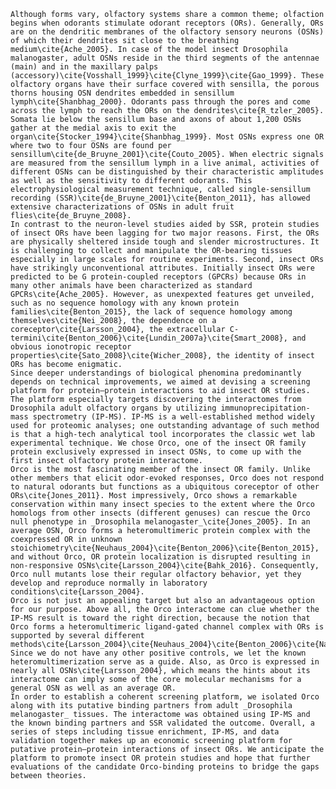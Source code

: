     
    Although forms vary, olfactory systems share a common theme; olfaction begins when odorants stimulate odorant receptors (ORs). Generally, ORs are on the dendritic membranes of the olfactory sensory neurons (OSNs) of which their dendrites sit close to the breathing medium\cite{Ache_2005}. In case of the model insect Drosophila malanogaster, adult OSNs reside in the third segments of the antennae (main) and in the maxillary palps (accessory)\cite{Vosshall_1999}\cite{Clyne_1999}\cite{Gao_1999}. These olfactory organs have their surface covered with sensilla, the porous thorns housing OSN dendrites embedded in sensillum lymph\cite{Shanbhag_2000}. Odorants pass through the pores and come across the lymph to reach the ORs on the dendrites\cite{R_tzler_2005}. Somata lie below the sensillum base and axons of about 1,200 OSNs gather at the medial axis to exit the organ\cite{Stocker_1994}\cite{Shanbhag_1999}. Most OSNs express one OR where two to four OSNs are found per sensillum\cite{de_Bruyne_2001}\cite{Couto_2005}. When electric signals are measured from the sensillum lymph in a live animal, activities of different OSNs can be distinguished by their characteristic amplitudes as well as the sensitivity to different odorants. This electrophysiological measurement technique, called single-sensillum recording (SSR)\cite{de_Bruyne_2001}\cite{Benton_2011}, has allowed extensive characterizations of OSNs in adult fruit flies\cite{de_Bruyne_2008}.
    In contrast to the neuron-level studies aided by SSR, protein studies of insect ORs have been lagging for two major reasons. First, the ORs are physically sheltered inside tough and slender microstructures. It is challenging to collect and manipulate the OR-bearing tissues especially in large scales for routine experiments. Second, insect ORs have strikingly unconventional attributes. Initially insect ORs were predicted to be G protein-coupled receptors (GPCRs) because ORs in many other animals have been characterized as standard GPCRs\cite{Ache_2005}. However, as unexpexted features get unveiled, such as no sequence homology with any known protein families\cite{Benton_2015}, the lack of sequence homology among themselves\cite{Nei_2008}, the dependence on a coreceptor\cite{Larsson_2004}, the extracellular C-termini\cite{Benton_2006}\cite{Lundin_2007a}\cite{Smart_2008}, and obvious ionotropic receptor properties\cite{Sato_2008}\cite{Wicher_2008}, the identity of insect ORs has become enigmatic.
    Since deeper understandings of biological phenomina predominantly depends on technical improvements, we aimed at devising a screening platform for protein–protein interactions to aid insect OR studies. The platform especially targets discovering the interactomes from Drosophila adult olfactory organs by utilizing immunoprecipitation-mass spectrometry (IP-MS). IP-MS is a well-established method widely used for proteomic analyses; one outstanding advantage of such method is that a high-tech analytical tool incorporates the classic wet lab experimental technique. We chose Orco, one of the insect OR family protein exclusively expressed in insect OSNs, to come up with the first insect olfactory protein interactome.
    Orco is the most fascinating member of the insect OR family. Unlike other members that elicit odor-evoked responses, Orco does not respond to natural odorants but functions as a ubiquitous coreceptor of other ORs\cite{Jones_2011}. Most impressively, Orco shows a remarkable conservation within many insect species to the extent where the Orco homologs from other insects (different genuses) can rescue the Orco null phenotype in _Drosophila melanogaster_\cite{Jones_2005}. In an average OSN, Orco forms a heteromultimeric protein complex with the coexpressed OR in unknown stoichiometry\cite{Neuhaus_2004}\cite{Benton_2006}\cite{Benton_2015}, and without Orco, OR protein localization is disrupted resulting in non-responsive OSNs\cite{Larsson_2004}\cite{Bahk_2016}. Consequently, Orco null mutants lose their regular olfactory behavior, yet they develop and reproduce normally in laboratory conditions\cite{Larsson_2004}. 
    Orco is not just an appealing target but also an advantageous option for our purpose. Above all, the Orco interactome can clue whether the IP-MS result is toward the right direction, because the notion that Orco forms a heteromultimeric ligand-gated channel complex with ORs is supported by several different methods\cite{Larsson_2004}\cite{Neuhaus_2004}\cite{Benton_2006}\cite{Nakagawa_2012}\cite{Hopf_2015}. Since we do not have any other positive controls, we let the known heteromultimerization serve as a guide. Also, as Orco is expressed in nearly all OSNs\cite{Larsson_2004}, which means the hints about its interactome can imply some of the core molecular mechanisms for a general OSN as well as an average OR. 
    In order to establish a coherent screening platform, we isolated Orco along with its putative binding partners from adult _Drosophila melanogaster_ tissues. The interactome was obtained using IP-MS and the known binding partners and SSR validated the outcome. Overall, a series of steps including tissue enrichment, IP-MS, and data validation together makes up an economic screening platform for putative protein–protein interactions of insect ORs. We anticipate the platform to promote insect OR protein studies and hope that further evaluations of the candidate Orco-binding proteins to bridge the gaps between theories.






